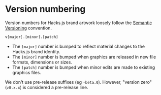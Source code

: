 # Version numbering

Version numbers for Hacks.js brand artwork loosely follow the [Semantic Versioning](//semver.org) convention.

```txt
v[major].[minor].[patch]
```

- The `[major]` number is bumped to reflect material changes to the Hacks.js brand identity.
- The `[minor]` number is bumped when graphics are released in new file formats, dimensions or sizes.
- The `[patch]` number is bumped when minor edits are made to existing graphics files.

We don't use pre-release suffixes (eg `-beta.0`). However, "version zero" (`v0.x.x`) is considered a pre-release line.
